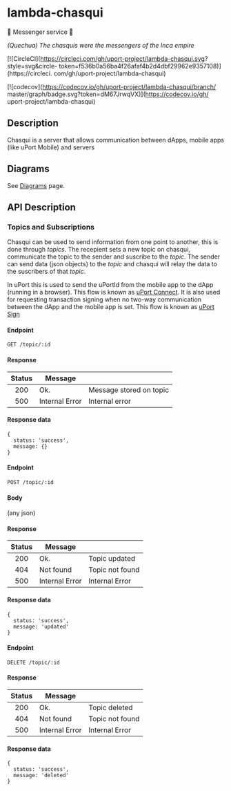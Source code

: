 # lambda-chasqui
 🏃 Messenger service 🏃

_(Quechua) The chasquis were the messengers of the Inca empire_

[![CircleCI](https://circleci.com/gh/uport-project/lambda-chasqui.svg? style=svg&circle-                                                   token=f536b0a56ba4f26afaf4b2d4dbf29962e9357108)](https://circleci.  com/gh/uport-project/lambda-chasqui)


[![codecov](https://codecov.io/gh/uport-project/lambda-chasqui/branch/ master/graph/badge.svg?token=dM67JrwqVX)](https://codecov.io/gh/    uport-project/lambda-chasqui)

## Description
Chasqui is a server that allows communication between dApps, mobile apps (like uPort Mobile) and servers

## Diagrams

See [Diagrams](./diagrams/README.md) page.

## API Description

### Topics and Subscriptions
Chasqui can be used to send information from one point to another, this is done through _topics_. The recepient sets a new topic on chasqui, communicate the topic to the sender and suscribe to the _topic_. The sender can send data (json objects) to the _topic_ and chasqui will relay the data to the suscribers of that _topic_.

In uPort this is used to send the uPortId from the mobile app to the dApp (running in a browser). This flow is known as [uPort Connect](UPORT.md#Connect). It is also used for requesting transaction signing when no two-way communication between the dApp and the mobile app is set. This flow is known as [uPort Sign](UPORT.md#Sign)

#### Endpoint

`GET /topic/:id`

#### Response

| Status |     Message    |                               |
|:------:|----------------|-------------------------------|
| 200    | Ok.            | Message stored on topic <id>  |
| 500    | Internal Error | Internal error                |

#### Response data
```
{
  status: 'success',
  message: {}
}
```

#### Endpoint

`POST /topic/:id`

#### Body

(any json)

#### Response

| Status |     Message    |                                            |
|:------:|----------------|--------------------------------------------|
| 200    | Ok.            | Topic updated                              |
| 404    | Not found      | Topic not found                            |
| 500    | Internal Error | Internal Error                             |


#### Response data
```
{
  status: 'success',
  message: 'updated'
}
```

#### Endpoint

`DELETE /topic/:id`

#### Response

| Status |     Message    |                                            |
|:------:|----------------|--------------------------------------------|
| 200    | Ok.            | Topic deleted                              |
| 404    | Not found      | Topic not found                            |
| 500    | Internal Error | Internal Error                             |


#### Response data
```
{
  status: 'success',
  message: 'deleted'
}
```